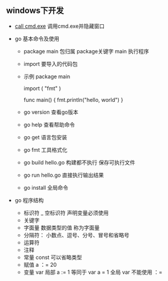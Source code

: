 ## windows下开发
- [call cmd.exe](call_cmd.md) 调用cmd.exe并隐藏窗口

- go 基本命令及使用
   - package main 包归属 package关键字 main 执行程序
   - import 要导入的代码包
   - 示例  package main
        
        import (
        	"fmt"
        )
        
        func main() {
        	fmt.println("hello, world")
        }
        
   - go version 查看go版本
   - go help 查看帮助命令
   - go get 语言包安装 
   - go fmt 工具格式化 
   - go build hello.go 构建都不执行 保存可执行文件
   - go run hello.go 直接执行输出结果
   - go install 全局命令
 - go 程序结构
   - 标识符   _ 空标识符   声明变量必须使用 
   - 关键字
   - 字面量
        数据类型的值 称为字面量
   - 分隔符：
        小数点、逗号、分号、冒号和省略号
   - 运算符
   - 注释
   - 常量
        const 可以省略类型
   - 赋值
        a ：= 20 
   - 变量
        var 
        局部 a := 1 等同于 var a = 1
        全局 var  不能使用 ：= 